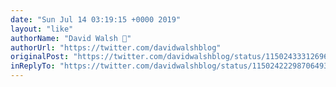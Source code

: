 ```yaml
---
date: "Sun Jul 14 03:19:15 +0000 2019"
layout: "like"
authorName: "David Walsh 🦊"
authorUrl: "https://twitter.com/davidwalshblog"
originalPost: "https://twitter.com/davidwalshblog/status/1150243331269681153"
inReplyTo: "https://twitter.com/davidwalshblog/status/1150242229870649344"
---
```

